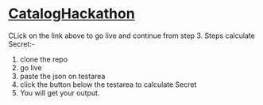 # [CatalogHackathon](https://muskangupta2507.github.io/CatalogHackathon/)
CLick on the link above to go live and continue from step 3.
Steps calculate Secret:-
1. clone the repo
2. go live
3. paste the json on testarea 
4. click the button below the testarea to calculate Secret
5. You will get your output.
